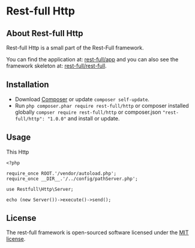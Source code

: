 # Rest-full Http

## About Rest-full Http

Rest-full Http is a small part of the Rest-Full framework.

You can find the application at: [rest-full/app](https://github.com/rest-full/app) and you can also see the framework skeleton at: [rest-full/rest-full](https://github.com/rest-full/rest-full).

## Installation

* Download [Composer](https://getcomposer.org/doc/00-intro.md) or update `composer self-update`.
* Run `php composer.phar require rest-full/http` or composer installed globally `compser require rest-full/http` or composer.json `"rest-full/http": "1.0.0"` and install or update.

## Usage

This Http
```
<?php

require_once ROOT.'/vendor/autoload.php';
require_once __DIR__.'/../config/pathServer.php';

use Restfull\Http\Server;

echo (new Server())->execute()->send();
```
## License

The rest-full framework is open-sourced software licensed under the [MIT license](https://opensource.org/licenses/MIT).